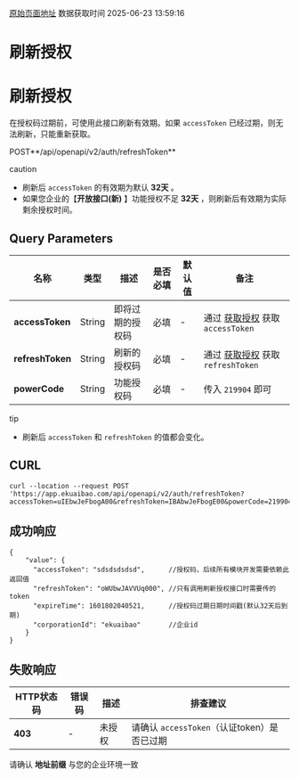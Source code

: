 [原始页面地址](https://docs.ekuaibao.com/docs/open-api/getting-started/refresh-auth)
数据获取时间 2025-06-23 13:59:16

# 刷新授权

# 刷新授权  
  
在授权码过期前，可使用此接口刷新有效期。如果 `accessToken` 已经过期，则无法刷新，只能重新获取。

POST**/api/openapi/v2/auth/refreshToken**

caution

  * 刷新后 `accessToken` 的有效期为默认 **32天** 。
  * 如果您企业的【**开放接口(新)** 】功能授权不足 **32天** ，则刷新后有效期为实际剩余授权时间。



## Query Parameters​

名称| 类型| 描述| 是否必填| 默认值| 备注  
---|---|---|---|---|---  
**accessToken**|  String| 即将过期的授权码| 必填| -| 通过 [获取授权](/docs/open-api/getting-started/auth) 获取 `accessToken`  
**refreshToken**|  String| 刷新的授权码| 必填| -| 通过 [获取授权](/docs/open-api/getting-started/auth) 获取 `refreshToken`  
**powerCode**|  String| 功能授权码| 必填| -| 传入 `219904` 即可  
  
tip

  * 刷新后 `accessToken` 和 `refreshToken` 的值都会变化。



## CURL​
    
    
    curl --location --request POST 'https://app.ekuaibao.com/api/openapi/v2/auth/refreshToken?accessToken=uIEbwJeFbogA00&refreshToken=IBAbwJeFbogE00&powerCode=219904'  
    

## 成功响应​
    
    
    {  
        "value": {  
          "accessToken": "sdsdsdsdsd",      //授权码，后续所有模块开发需要依赖此返回值  
          "refreshToken": "oWUbwJAVVUq000", //只有调用刷新授权接口时需要传的token  
          "expireTime": 1601802040521,      //授权码过期日期时间戳(默认32天后到期)  
          "corporationId": "ekuaibao"       //企业id  
        }  
    }  
    

## 失败响应​

HTTP状态码| 错误码| 描述| 排查建议  
---|---|---|---  
**403**|  -| 未授权| 请确认 `accessToken`（认证token）是否已过期  
请确认 **地址前缀** 与您的企业环境一致
